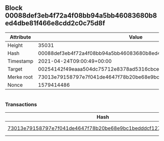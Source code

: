 ## Block 00088def3eb4f72a4f08bb94a5bb46083680b8ed4dbe81f466e8cdd2c0c75d8f

Attribute | Value
--- | ---
Height | 35031
Hash | 00088def3eb4f72a4f08bb94a5bb46083680b8ed4dbe81f466e8cdd2c0c75d8f
Timestamp | 2021-04-24T09:00:49+00:00
Target | 00254142f49eaaa504dc75712e8378ad5316cbcead634704b3734b6271167cc4
Merke root | 73013e79158797e7f041de4647f78b20be68e9bc1bedddcf127e9510f1f46a5a
Nonce | 1579414486

```

```

### Transactions

Hash | Amount
--- | ---
[73013e79158797e7f041de4647f78b20be68e9bc1bedddcf127e9510f1f46a5a](73013e79158797e7f041de4647f78b20be68e9bc1bedddcf127e9510f1f46a5a.md) | 10.00000000 SKEPTI 
